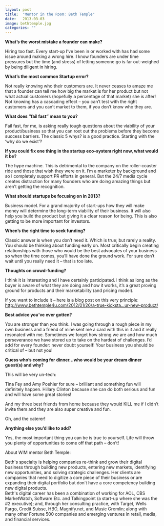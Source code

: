 ```yaml
---
layout: post
title:  "Mentor in the Room: Beth Temple"
date:   2013-03-03
image: bethtemple.jpg
categories: ""
---
```


__What’s the worst mistake a founder can make?__

Hiring too fast. Every start-up I’ve been in or worked with has had some issue around making a wrong hire. I know founders are under time pressures but the time (and stress) of letting someone go is far out-weighed by being diligent in hiring.

 
__What’s the most common Startup error?__

Not really knowing who their customers are. It never ceases to amaze me that a founder can tell me how big the market is for her product but not what actual customers (hopefully a percentage of that market) she is after! Not knowing has a cascading effect – you can’t test with the right customers and you can’t market to them, if you don’t know who they are.

 

__What does “fail fast” mean to you?__

Fail fast, for me, is asking really tough questions about the viability of your product/business so that you can root out the problems before they become success barriers. The classic 5 whys? is a good practice. Starting with the ‘why do we exist’?

 

__If you could fix one thing in the startup eco-system right now, what would it be?__

The hype machine. This is detrimental to the company on the roller-coaster ride and those that wish they were on it. I’m a marketer by background and so I completely support PR efforts in general. But the 24/7 media cycle creates distraction for many founders who are doing amazing things but aren’t getting the recognition.

 

__What should startups be focusing on in 2013?__

Business model. For a grand majority of start-ups how they will make money will determine the long-term viability of their business. It will also help you build the product but giving it a clear reason for being. This is also getting to be more important for investors. 

 

__When’s the right time to seek funding?__

Classic answer is when you don’t need it. Which is true; but rarely a reality. You should be thinking about funding early on. Most critically begin creating relationships with those who would be the best advocates of your business so when the time comes, you’ll have done the ground work. For sure don’t wait until you really need it – that is too late.

 

__Thoughts on crowd-funding?__

I think it is interesting and I have certainly participated. I think as long as the buyer is aware of what they are doing and how it works, it’s a great proving ground for products and their marketability (and pricing model).

If you want to include it – here is a blog post on this very principle: http://www.bethtemple4u.com/2012/01/26/a-true-kicksta…ur-new-product/

 

 

__Best advice you’ve ever gotten?__

You are stronger than you think. I was going through a rough piece in my own business and a friend of mine sent me a card with this in it and it really resonated with me. Sometimes we forget how strong we are and how much perseverance we have stored up to take on the hardest of challenges. I’d add for every founder: never doubt yourself! Your business you should be critical of – but not you!

 

__Guess who’s coming for dinner…who would be your dream dinner guest(s) and why?__

This will be very un-tech:

Tina Fey and Amy Poehler for sure – brilliant and something fun will definitely happen.
Hillary Clinton because she can do both serious and fun and will have some great stories!

And my three best friends from home because they would KILL me if I didn’t invite them and they are also super creative and fun.

Oh, and the caterer!

 

__Anything else you’d like to add?__

Yes, the most important thing you can be is true to yourself. Life will throw you plenty of opportunities to come off that path – don’t!

 
About WIM mentor Beth Temple:

Beth's specialty is helping companies re-think and grow their digital business through building new products, entering new markets, identifying new opportunities, and solving strategic challenges.  Her clients are companies that need to digitize a core piece of their business or are expanding their digital portfolio but don't have a core competency building new digital products.  
Beth's digital career has been a combination of working for AOL, CBS MarketWatch, Software Etc. and Talkingpoint (a start-up where she was the #2 executive); and, through her consulting practice, with Target, Wells Fargo, Credit Suisse, HBO, Magnify.net, and Music Gremlin; along with many other Fortune 500 companies and emerging ventures in retail, media, and financial services.

